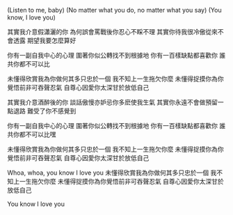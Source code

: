 
(Listen to me, baby)
(No matter what you do, no matter what you say)
(You know, I love you)

其實我介意假瀟灑的你
為何誤會罵戰後你忍心不睬不理
其實你待我很冷傲從來不會透露
期望我要怎麼算好

你有一副自我中心的心理
圍著你似公轉找不到根據地
你有一百樣缺點都喜歡你
誰共你都不可以比

未懂得欣賞我為你做何其多只忠於一個
我不知上一生拖欠你麼
未懂得捉摸你為你覺悟前非可吞聲忍氣
自尊心因愛你太深甘於放低自己

其實我介意酒醉後的你
談話傲慢亦妒忌你多麽使我生氣
其實你永遠不會做預留一點退路
難受了你不感覺到

你有一副自我中心的心理
圍著你似公轉找不到根據地
你有一百樣缺點都喜歡你
誰共你都不可以比嘿

未懂得欣賞我為你做何其多只忠於一個
我不知上一生拖欠你麼
未懂得捉摸你為你覺悟前非可吞聲忍氣
自尊心因愛你太深甘於放低自己

Whoa, whoa, you know I love you
未懂得欣賞我為你做何其多只忠於一個
我不知上一生拖欠你麼
未懂得捉摸你為你覺悟前非可吞聲忍氣
自尊心因愛你太深甘於放低自己

You know I love you  


